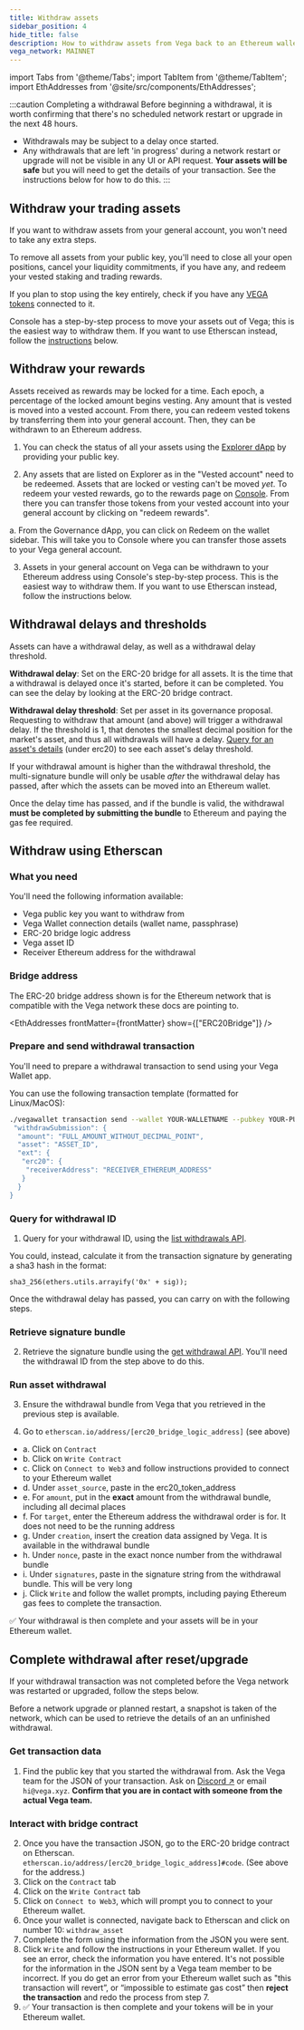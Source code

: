 ```yaml
---
title: Withdraw assets
sidebar_position: 4
hide_title: false
description: How to withdraw assets from Vega back to an Ethereum wallet.
vega_network: MAINNET
---
```


import Tabs from '@theme/Tabs';
import TabItem from '@theme/TabItem';
import EthAddresses from '@site/src/components/EthAddresses';

:::caution Completing a withdrawal
Before beginning a withdrawal, it is worth confirming that there's no scheduled network restart or upgrade in the next 48 hours.

* Withdrawals may be subject to a delay once started.
* Any withdrawals that are left 'in progress' during a network restart or upgrade will not be visible in any UI or API request. **Your assets will be safe** but you will need to get the details of your transaction. See the instructions below for how to do this.
:::

## Withdraw your trading assets
If you want to withdraw assets from your general account, you won't need to take any extra steps.

To remove all assets from your public key, you'll need to close all your open positions, cancel your liquidity commitments, if you have any, and redeem your vested staking and trading rewards.

If you plan to stop using the key entirely, check if you have any [VEGA tokens](./withdrawing-vega-tokens.md#check-the-status-of-your-vega) connected to it.

Console has a step-by-step process to move your assets out of Vega; this is the easiest way to withdraw them. If you want to use Etherscan instead, follow the [instructions](#withdraw-using-etherscan) below.

## Withdraw your rewards
Assets received as rewards may be locked for a time. Each epoch, a percentage of the locked amount begins vesting. Any amount that is vested is moved into a vested account. From there, you can redeem vested tokens by transferring them into your general account. Then, they can be withdrawn to an Ethereum address.

1. You can check the status of all your assets using the [Explorer dApp](https://explorer.vega.xyz) by providing your public key. 

2. Any assets that are listed on Explorer as in the "Vested account" need to be redeemed. Assets that are locked or vesting can't be moved *yet*. To redeem your vested rewards, go to the rewards page on [Console](https://console.fairground.wtf/#/rewards). From there you can transfer those tokens from your vested account into your general account by clicking on "redeem rewards".

  a. From the Governance dApp, you can click on Redeem on the wallet sidebar. This will take you to Console where you can transfer those assets to your Vega general account.

3. Assets in your general account on Vega can be withdrawn to your Ethereum address using Console's step-by-step process. This is the easiest way to withdraw them. If you want to use Etherscan instead, follow the instructions below.

## Withdrawal delays and thresholds
Assets can have a withdrawal delay, as well as a withdrawal delay threshold. 

**Withdrawal delay**: Set on the ERC-20 bridge for all assets. It is the time that a withdrawal is delayed once it's started, before it can be completed. You can see the delay by looking at the ERC-20 bridge contract. 

**Withdrawal delay threshold**: Set per asset in its governance proposal. Requesting to withdraw that amount (and above) will trigger a withdrawal delay. If the threshold is 1, that denotes the smallest decimal position for the market's asset, and thus all withdrawals will have a delay. [Query for an asset's details](../../api/rest/data-v2/trading-data-service-get-asset.api.mdx) (under erc20) to see each asset's delay threshold.

If your withdrawal amount is higher than the withdrawal threshold, the multi-signature bundle will only be usable *after* the withdrawal delay has passed, after which the assets can be moved into an Ethereum wallet.

Once the delay time has passed, and if the bundle is valid, the withdrawal **must be completed by submitting the bundle** to Ethereum and paying the gas fee required. 

## Withdraw using Etherscan

### What you need 
You'll need the following information available:
* Vega public key you want to withdraw from
* Vega Wallet connection details (wallet name, passphrase)
* ERC-20 bridge logic address
* Vega asset ID
* Receiver Ethereum address for the withdrawal

### Bridge address 
The ERC-20 bridge address shown is for the Ethereum network that is compatible with the Vega network these docs are pointing to. 

<EthAddresses frontMatter={frontMatter} show={["ERC20Bridge"]} />

### Prepare and send withdrawal transaction

You'll need to prepare a withdrawal transaction to send using your Vega Wallet app.

You can use the following transaction template (formatted for Linux/MacOS):

```bash
./vegawallet transaction send --wallet YOUR-WALLETNAME --pubkey YOUR-PUBLIC-KEY --network NETWORK-NAME '{
 "withdrawSubmission": {
  "amount": "FULL_AMOUNT_WITHOUT_DECIMAL_POINT",
  "asset": "ASSET_ID",
  "ext": {
   "erc20": {
    "receiverAddress": "RECEIVER_ETHEREUM_ADDRESS"
   }
  }
}
```

### Query for withdrawal ID

1. Query for your withdrawal ID, using the [list withdrawals API](../../api/rest/data-v2/trading-data-service-list-withdrawals.api.mdx).

You could, instead, calculate it from the transaction signature by generating a sha3 hash in the format:

```
sha3_256(ethers.utils.arrayify('0x' + sig));
```

Once the withdrawal delay has passed, you can carry on with the following steps. 

### Retrieve signature bundle

2. Retrieve the signature bundle using the [get withdrawal API](../../api/rest/data-v2/trading-data-service-get-erc-20-withdrawal-approval.api.mdx). You'll need the withdrawal ID from the step above to do this.

### Run asset withdrawal 

3. Ensure the withdrawal bundle from Vega that you retrieved in the previous step is available. 

4. Go to `etherscan.io/address/[erc20_bridge_logic_address]` (see above)
* a. Click on `Contract`
* b. Click on `Write Contract`
* c. Click on `Connect to Web3` and follow instructions provided to connect to your Ethereum wallet
* d. Under `asset_source`, paste in the erc20_token_address
* e. For `amount`, put in the **exact** amount from the withdrawal bundle, including all decimal places
* f. For `target`, enter the Ethereum address the withdrawal order is for. It does not need to be the running address
* g. Under `creation`, insert the creation data assigned by Vega. It is available in the withdrawal bundle
* h. Under `nonce`, paste in the exact nonce number from the withdrawal bundle
* i. Under `signatures`, paste in the signature string from the withdrawal bundle. This will be very long
* j. Click `Write` and follow the wallet prompts, including paying Ethereum gas fees to complete the transaction.

✅ Your withdrawal is then complete and your assets will be in your Ethereum wallet.

## Complete withdrawal after reset/upgrade

If your withdrawal transaction was not completed before the Vega network was restarted or upgraded, follow the steps below.

Before a network upgrade or planned restart, a snapshot is taken of the network, which can be used to retrieve the details of an an unfinished withdrawal.

### Get transaction data
1. Find the public key that you started the withdrawal from. Ask the Vega team for the JSON of your transaction. Ask on [Discord ↗](https://vega.xyz/discord) or email `hi@vega.xyz`. **Confirm that you are in contact with someone from the actual Vega team.**

### Interact with bridge contract
2. Once you have the transaction JSON, go to the ERC-20 bridge contract on Etherscan. `etherscan.io/address/[erc20_bridge_logic_address]#code`. (See above for the address.)
3. Click on the `Contract` tab
4. Click on the `Write Contract` tab
5. Click on `Connect to Web3`, which will prompt you to connect to your Ethereum wallet. 
6. Once your wallet is connected, navigate back to Etherscan and click on number 10: `withdraw_asset`
7. Complete the form using the information from the JSON you were sent. 
8. Click `Write` and follow the instructions in your Ethereum wallet. If you see an error, check the information you have entered. It's not possible for the information in the JSON sent by a Vega team member to be incorrect. If you do get an error from your Ethereum wallet such as "this transaction will revert”, or “impossible to estimate gas cost” then **reject the transaction** and redo the process from step 7.
9. ✅ Your transaction is then complete and your tokens will be in your Ethereum wallet.
